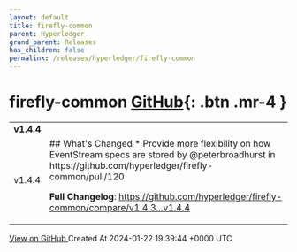 ```yaml
---
layout: default
title: firefly-common
parent: Hyperledger
grand_parent: Releases
has_children: false
permalink: /releases/hyperledger/firefly-common
---
```


# firefly-common <span class="fs-3 right-align">[GitHub](https://github.com/hyperledger/firefly-common){: .btn .mr-4 }</span>


<div>
    <table>
        <tr>
            <td colspan="2">
                <b>
                    v1.4.4
                </b>
            </td>
        </tr>
        <tr>
            <td>
                <span class="chip">
                    v1.4.4
                </span>
            </td>
            <td>
                ## What's Changed
* Provide more flexibility on how EventStream specs are stored by @peterbroadhurst in https://github.com/hyperledger/firefly-common/pull/120


**Full Changelog**: https://github.com/hyperledger/firefly-common/compare/v1.4.3...v1.4.4
            </td>
        </tr>
    </table>
    <a href="https://github.com/hyperledger/firefly-common/releases/tag/v1.4.4" class=".btn">
        View on GitHub
    </a>
    <span class="right-align">
        Created At 2024-01-22 19:39:44 +0000 UTC
    </span>
</div>

